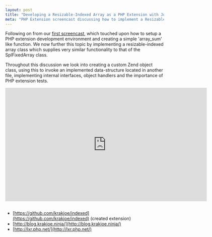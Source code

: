 ```yaml
---
layout: post
title: "Developing a Resizable-Indexed Array as a PHP Extension with Joe Watkins"
meta: "PHP Extension screencast discussing how to implement a Resizable-Indexed Array"
---
```


Following on from our [first screencast](/posts/php-extension-development-for-beginners-with-joe-watkins/), which touched upon how to setup a PHP extension development environment and creating a simple 'array_sum' like function.
We now further this topic by implementing a resizable-indexed array class which supplies very similar functionality to that of the SplFixedArray class.
<!--more-->
Throughout this discussion we look into creating a custom Zend object class, using this to invoke an implemented data-structure located in another file, implementing internal interfaces, object handlers and the importance of PHP extension tests.

<iframe width="640" height="360" style="margin-bottom:15px" src="https://www.youtube.com/embed/AloIn2t7bWc" frameborder="0" allowfullscreen></iframe>

- [https://github.com/krakjoe/indexed](https://github.com/krakjoe/indexed) (created extension)
- [http://blog.krakjoe.ninja/](http://blog.krakjoe.ninja/)
- [http://lxr.php.net/](http://lxr.php.net/)
